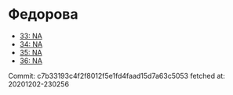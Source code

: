 # Федорова
- [33: NA](33.md)
- [34: NA](34.md)
- [35: NA](35.md)
- [36: NA](36.md)

Commit: c7b33193c4f2f8012f5e1fd4faad15d7a63c5053
 fetched at: 20201202-230256
